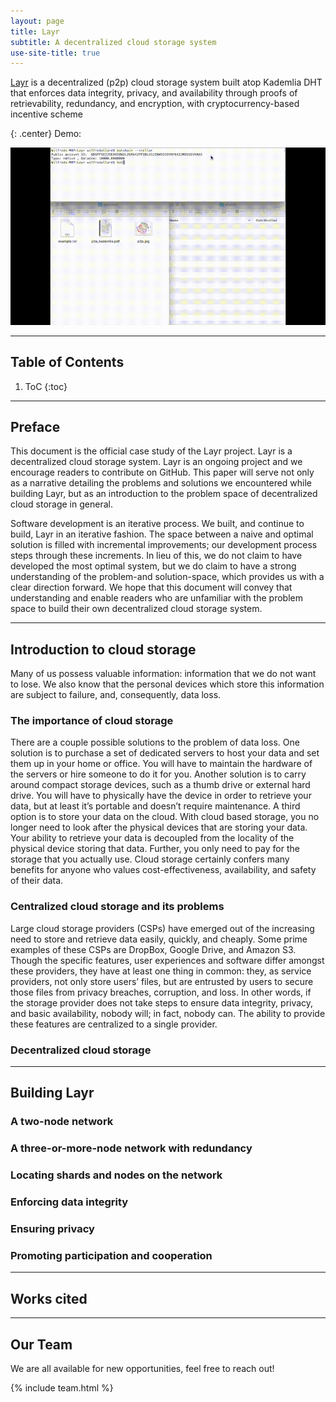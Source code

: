 ```yaml
---
layout: page
title: Layr
subtitle: A decentralized cloud storage system
use-site-title: true
---
```


[Layr](https://github.com/layr-team/Layr) is a decentralized (p2p) cloud storage system built atop Kademlia DHT that enforces data integrity, privacy, and availability through proofs of retrievability, redundancy, and encryption, with cryptocurrency-based incentive scheme

{: .center}
Demo:

![Layr In Process](/img/all_combine.gif)

---
<h2> Table of Contents </h2>

1. ToC
{:toc}

---
## Preface

This document is the official case study of the Layr project. Layr is a decentralized cloud storage system. Layr is an ongoing project and we encourage readers to contribute on GitHub. This paper will serve not only as a narrative detailing the problems and solutions we encountered while building Layr, but as an introduction to the problem space of decentralized cloud storage in general.

Software development is an iterative process. We built, and continue to build, Layr in an iterative fashion. The space between a naive and optimal solution is filled with incremental improvements; our development process steps through these increments. In lieu of this, we do not claim to have developed the most optimal system, but we do claim to have a strong understanding of the problem-and solution-space, which provides us with a clear direction forward. We hope that this document will convey that understanding and enable readers who are unfamiliar with the problem space to build their own decentralized cloud storage system.

---
## Introduction to cloud storage
Many of us possess valuable information: information that we do not want to lose. We also know that the personal devices which store this information are subject to failure, and, consequently, data loss. 

### The importance of cloud storage
There are a couple possible solutions to the problem of data loss. One solution is to purchase a set of dedicated servers to host your data and set them up in your home or office. You will have to maintain the hardware of the servers or hire someone to do it for you. Another solution is to carry around compact storage devices, such as a thumb drive or external hard drive. You will have to physically have the device in order to retrieve your data, but at least it’s portable and doesn’t require maintenance. A third option is to store your data on the cloud. With cloud based storage, you no longer need to look after the physical devices that are storing your data. Your ability to retrieve your data is decoupled from the locality of the physical device storing that data. Further, you only need to pay for the storage that you actually use. Cloud storage certainly confers many benefits for anyone who values cost-effectiveness, availability, and safety of their data.

### Centralized cloud storage and its problems
Large cloud storage providers (CSPs) have emerged out of the increasing need to store and retrieve data easily, quickly, and cheaply. Some prime examples of these CSPs are DropBox, Google Drive, and Amazon S3. Though the specific features, user experiences and software differ amongst these providers, they have at least one thing in common: they, as service providers, not only store users’ files, but are entrusted by users to secure those files from privacy breaches, corruption, and loss. In other words, if the storage provider does not take steps to ensure data integrity, privacy, and basic availability, nobody will; in fact, nobody can. The ability to provide these features are centralized to a single provider.

### Decentralized cloud storage

---
## Building Layr

### A two-node network

### A three-or-more-node network with redundancy

### Locating shards and nodes on the network

### Enforcing data integrity

### Ensuring privacy

### Promoting participation and cooperation


---
## Works cited

---
## Our Team

We are all available for new opportunities, feel free to reach out!

{% include team.html %}
